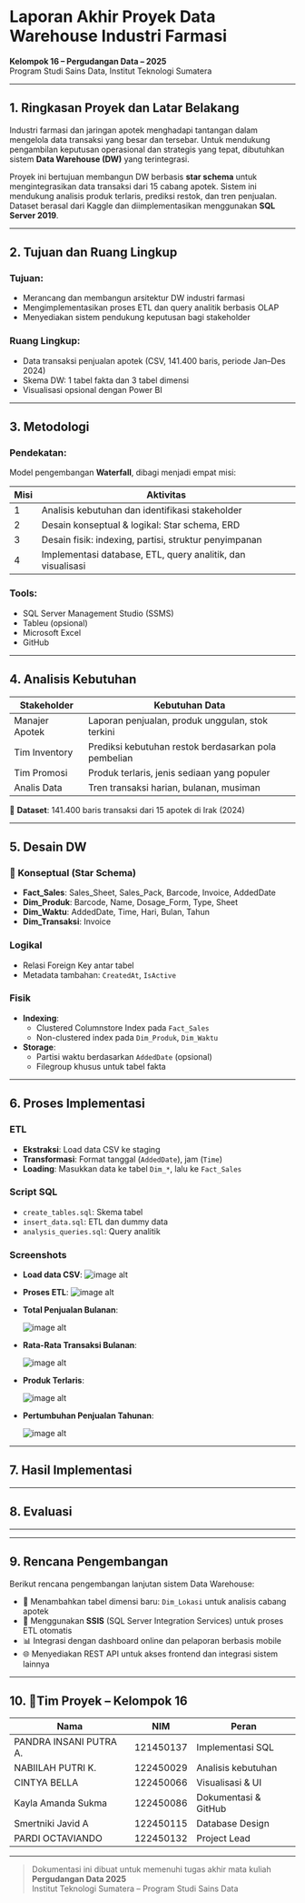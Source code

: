# Laporan Akhir Proyek Data Warehouse Industri Farmasi  
**Kelompok 16 – Pergudangan Data – 2025**  
Program Studi Sains Data, Institut Teknologi Sumatera  

---

## 1. Ringkasan Proyek dan Latar Belakang  
Industri farmasi dan jaringan apotek menghadapi tantangan dalam mengelola data transaksi yang besar dan tersebar. Untuk mendukung pengambilan keputusan operasional dan strategis yang tepat, dibutuhkan sistem **Data Warehouse (DW)** yang terintegrasi.

Proyek ini bertujuan membangun DW berbasis **star schema** untuk mengintegrasikan data transaksi dari 15 cabang apotek. Sistem ini mendukung analisis produk terlaris, prediksi restok, dan tren penjualan. Dataset berasal dari Kaggle dan diimplementasikan menggunakan **SQL Server 2019**.

---

## 2. Tujuan dan Ruang Lingkup  

### Tujuan:
- Merancang dan membangun arsitektur DW industri farmasi  
- Mengimplementasikan proses ETL dan query analitik berbasis OLAP  
- Menyediakan sistem pendukung keputusan bagi stakeholder  

### Ruang Lingkup:
- Data transaksi penjualan apotek (CSV, 141.400 baris, periode Jan–Des 2024)  
- Skema DW: 1 tabel fakta dan 3 tabel dimensi  
- Visualisasi opsional dengan Power BI  

---

## 3. Metodologi  

### Pendekatan:  
Model pengembangan **Waterfall**, dibagi menjadi empat misi:

| Misi | Aktivitas                                                                 |
|------|--------------------------------------------------------------------------|
| 1    | Analisis kebutuhan dan identifikasi stakeholder                          |
| 2    | Desain konseptual & logikal: Star schema, ERD                            |
| 3    | Desain fisik: indexing, partisi, struktur penyimpanan                    |
| 4    | Implementasi database, ETL, query analitik, dan visualisasi              |

### Tools:
- SQL Server Management Studio (SSMS)  
- Tableu (opsional)  
- Microsoft Excel  
- GitHub  

---

## 4. Analisis Kebutuhan 

| Stakeholder      | Kebutuhan Data                                               |
|------------------|--------------------------------------------------------------|
| Manajer Apotek   | Laporan penjualan, produk unggulan, stok terkini            |
| Tim Inventory    | Prediksi kebutuhan restok berdasarkan pola pembelian         |
| Tim Promosi      | Produk terlaris, jenis sediaan yang populer                  |
| Analis Data      | Tren transaksi harian, bulanan, musiman                      |

📌 **Dataset**: 141.400 baris transaksi dari 15 apotek di Irak (2024)

---

## 5. Desain DW  

### 📐 Konseptual (Star Schema)
- **Fact_Sales**: Sales_Sheet, Sales_Pack, Barcode, Invoice, AddedDate  
- **Dim_Produk**: Barcode, Name, Dosage_Form, Type, Sheet  
- **Dim_Waktu**: AddedDate, Time, Hari, Bulan, Tahun  
- **Dim_Transaksi**: Invoice  

### Logikal
- Relasi Foreign Key antar tabel  
- Metadata tambahan: `CreatedAt`, `IsActive`  

### Fisik
- **Indexing**:
  - Clustered Columnstore Index pada `Fact_Sales`
  - Non-clustered index pada `Dim_Produk`, `Dim_Waktu`
- **Storage**:
  - Partisi waktu berdasarkan `AddedDate` (opsional)
  - Filegroup khusus untuk tabel fakta  

---

## 6. Proses Implementasi   

### ETL
- **Ekstraksi**: Load data CSV ke staging  
- **Transformasi**: Format tanggal (`AddedDate`), jam (`Time`)  
- **Loading**: Masukkan data ke tabel `Dim_*`, lalu ke `Fact_Sales`  

### Script SQL
- `create_tables.sql`: Skema tabel  
- `insert_data.sql`: ETL dan dummy data  
- `analysis_queries.sql`: Query analitik  

### Screenshots 
- **Load data CSV**:
  ![image alt](https://github.com/sains-data/Perancangan-Data-Warehouse-Pada-Industri-Farmasi-dan-Obat---Obatan/blob/cfc6ca93abfbadeb51d96bcf4257542d2d38c1eb/images/MEemasukkan%20Data.jpg)
  
- **Proses ETL**:
  ![image alt](https://github.com/sains-data/Perancangan-Data-Warehouse-Pada-Industri-Farmasi-dan-Obat---Obatan/blob/cfc6ca93abfbadeb51d96bcf4257542d2d38c1eb/images/Proses%20ETL.jpg)

- **Total Penjualan Bulanan**:
  
  ![image alt](https://github.com/sains-data/Perancangan-Data-Warehouse-Pada-Industri-Farmasi-dan-Obat---Obatan/blob/cfc6ca93abfbadeb51d96bcf4257542d2d38c1eb/images/Total%20Penjualan%20Bulanan.jpg)


  
- **Rata-Rata Transaksi Bulanan**:
  
  ![image alt](https://github.com/sains-data/Perancangan-Data-Warehouse-Pada-Industri-Farmasi-dan-Obat---Obatan/blob/cfc6ca93abfbadeb51d96bcf4257542d2d38c1eb/images/Rata-Rata%20Transaksi%20Bulanan.jpg)



- **Produk Terlaris**:
  
  ![image alt](https://github.com/sains-data/Perancangan-Data-Warehouse-Pada-Industri-Farmasi-dan-Obat---Obatan/blob/cfc6ca93abfbadeb51d96bcf4257542d2d38c1eb/images/Produk%20Terlaris.jpg)


- **Pertumbuhan Penjualan Tahunan**:
  
  ![image alt](https://github.com/sains-data/Perancangan-Data-Warehouse-Pada-Industri-Farmasi-dan-Obat---Obatan/blob/cfc6ca93abfbadeb51d96bcf4257542d2d38c1eb/images/Pertumbuhann%20Penjualan%20Tahunan.jpg)
  
---

## 7. Hasil Implementasi  

---
## 8. Evaluasi

---

---

## 9. Rencana Pengembangan

Berikut rencana pengembangan lanjutan sistem Data Warehouse:

- 📍 Menambahkan tabel dimensi baru: `Dim_Lokasi` untuk analisis cabang apotek
- 🔁 Menggunakan **SSIS** (SQL Server Integration Services) untuk proses ETL otomatis
- 📊 Integrasi dengan dashboard online dan pelaporan berbasis mobile
- 🌐 Menyediakan REST API untuk akses frontend dan integrasi sistem lainnya

---

## 10. 👥Tim Proyek – Kelompok 16

| Nama                      | NIM         | Peran                    |
|---------------------------|-------------|---------------------------|
| PANDRA INSANI PUTRA A.    | 121450137   | Implementasi SQL          |
| NABIILAH PUTRI K.         | 122450029   | Analisis kebutuhan        |
| CINTYA BELLA              | 122450066   | Visualisasi & UI          |
| Kayla Amanda Sukma        | 122450086   | Dokumentasi & GitHub      |
| Smertniki Javid A         | 122450115   | Database Design           |
| PARDI OCTAVIANDO          | 122450132   | Project Lead              |

---

> Dokumentasi ini dibuat untuk memenuhi tugas akhir mata kuliah **Pergudangan Data 2025**  
> Institut Teknologi Sumatera – Program Studi Sains Data

